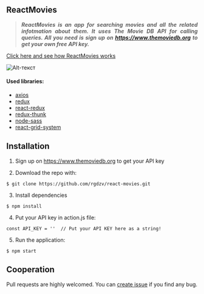 ## ReactMovies

>***<p align="justify">ReactMovies is an app for searching movies and all the related infotmation about them. It uses The Movie DB API for calling queries. All you need is sign up on https://www.themoviedb.org to get your own free API key.</p>***

[Click here and see how ReactMovies works](https://react-movies-5a515.web.app)

![Alt-текст](https://github.com/rgdzv/react-movies/raw/master/src/img/example.gif)

#### Used libraries:
- [axios](https://github.com/axios/axios)
- [redux](https://redux.js.org)
- [react-redux](https://react-redux.js.org)
- [redux-thunk](https://github.com/reduxjs/redux-thunk)
- [node-sass](https://github.com/sass/node-sass)
- [react-grid-system](https://github.com/sealninja/react-grid-system)

## Installation

1. Sign up on https://www.themoviedb.org to get your API key

2. Download the repo with:
```
$ git clone https://github.com/rgdzv/react-movies.git
```
3. Install dependencies
```
$ npm install
```
4. Put your API key in action.js file:
```
const API_KEY = ''  // Put your API KEY here as a string!
```
5. Run the application:
```
$ npm start
```
## Cooperation

Pull requests are highly welcomed. You can [create issue](https://github.com/rgdzv/react-movies/issues) if you find any bug.
